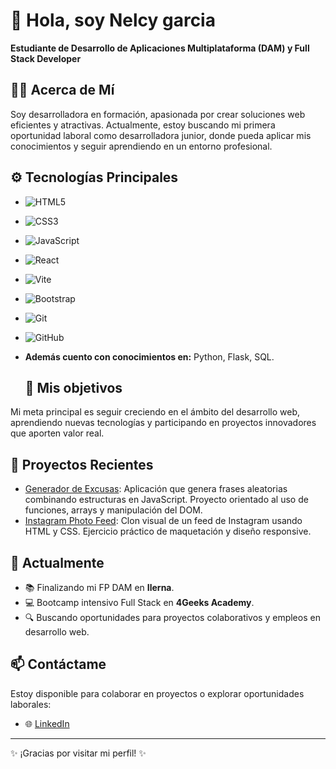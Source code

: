 # 👋 Hola, soy Nelcy garcia 

**Estudiante de Desarrollo de Aplicaciones Multiplataforma (DAM) y Full Stack Developer**

## 👩‍💻 Acerca de Mí
Soy desarrolladora en formación, apasionada por crear soluciones web eficientes y atractivas. Actualmente, estoy buscando mi primera oportunidad laboral como desarrolladora junior, donde pueda aplicar mis conocimientos y seguir aprendiendo en un entorno profesional.

## ⚙️ Tecnologías Principales

- ![HTML5](https://img.shields.io/badge/-HTML5-E34F26?style=flat-square&logo=html5&logoColor=white)
- ![CSS3](https://img.shields.io/badge/-CSS3-1572B6?style=flat-square&logo=css3&logoColor=white)
- ![JavaScript](https://img.shields.io/badge/-JavaScript-F7DF1E?style=flat-square&logo=javascript&logoColor=black)
- ![React](https://img.shields.io/badge/-React-61DAFB?style=flat-square&logo=react&logoColor=black)
- ![Vite](https://img.shields.io/badge/-Vite-646CFF?style=flat-square&logo=vite&logoColor=white)
- ![Bootstrap](https://img.shields.io/badge/-Bootstrap-7952B3?style=flat-square&logo=bootstrap&logoColor=white)
- ![Git](https://img.shields.io/badge/-Git-F05032?style=flat-square&logo=git&logoColor=white)
- ![GitHub](https://img.shields.io/badge/-GitHub-181717?style=flat-square&logo=github&logoColor=white)
- **Además cuento con conocimientos en:** Python, Flask, SQL.

  ## 🚩 Mis objetivos
Mi meta principal es seguir creciendo en el ámbito del desarrollo web, aprendiendo nuevas tecnologías y participando en proyectos innovadores que aporten valor real.

## 🚀 Proyectos Recientes

- [Generador de Excusas](https://github.com/Nelgarpa/GeneradorExcusas): Aplicación que genera frases aleatorias combinando estructuras en JavaScript. Proyecto orientado al uso de funciones, arrays y manipulación del DOM.
- [Instagram Photo Feed](https://github.com/Nelgarpa/InstagramPhotoFeed): Clon visual de un feed de Instagram usando HTML y CSS. Ejercicio práctico de maquetación y diseño responsive.

  
## 🌱 Actualmente

- 📚 Finalizando mi FP DAM en **Ilerna**.
- 💻 Bootcamp intensivo Full Stack en **4Geeks Academy**.
- 🔍 Buscando oportunidades para proyectos colaborativos y empleos en desarrollo web.

## 📫 Contáctame

Estoy disponible para colaborar en proyectos o explorar oportunidades laborales:

- 🌐 [LinkedIn](https://www.linkedin.com/in/nelcy-garc%C3%ADa-56b97111b/)


---

✨ ¡Gracias por visitar mi perfil! ✨
